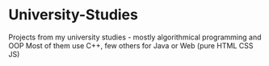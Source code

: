 # University-Studies
Projects from my university studies - mostly algorithmical programming and OOP
Most of them use C++, few others for Java or Web (pure HTML CSS JS)

